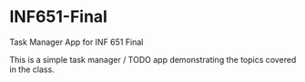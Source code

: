 # INF651-Final
Task Manager App for INF 651 Final

This is a simple task manager / TODO app demonstrating the topics covered in the class. 

